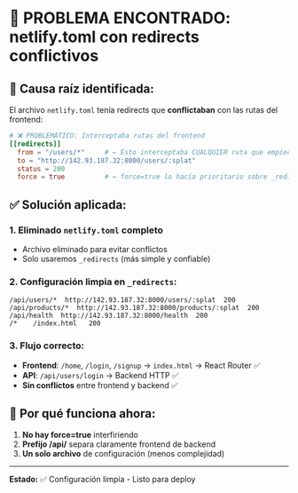 # 🎯 PROBLEMA ENCONTRADO: netlify.toml con redirects conflictivos

## 🚨 **Causa raíz identificada:**
El archivo `netlify.toml` tenía redirects que **conflictaban** con las rutas del frontend:

```toml
# ❌ PROBLEMÁTICO: Interceptaba rutas del frontend
[[redirects]]
  from = "/users/*"     # ← Esto interceptaba CUALQUIER ruta que empiece con /
  to = "http://142.93.187.32:8000/users/:splat"
  status = 200
  force = true          # ← force=true lo hacía prioritario sobre _redirects
```

## ✅ **Solución aplicada:**

### **1. Eliminado `netlify.toml` completo**
- Archivo eliminado para evitar conflictos
- Solo usaremos `_redirects` (más simple y confiable)

### **2. Configuración limpia en `_redirects`:**
```
/api/users/*  http://142.93.187.32:8000/users/:splat  200
/api/products/*  http://142.93.187.32:8000/products/:splat  200
/api/health  http://142.93.187.32:8000/health  200
/*    /index.html   200
```

### **3. Flujo correcto:**
- **Frontend**: `/home`, `/login`, `/signup` → `index.html` → React Router ✅
- **API**: `/api/users/login` → Backend HTTP ✅
- **Sin conflictos** entre frontend y backend ✅

## 🎯 **Por qué funciona ahora:**
1. **No hay force=true** interfiriendo
2. **Prefijo /api/** separa claramente frontend de backend
3. **Un solo archivo** de configuración (menos complejidad)

---
**Estado:** ✅ Configuración limpia - Listo para deploy